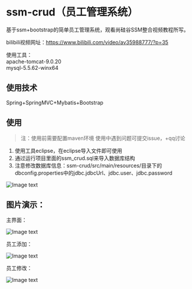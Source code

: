 # ssm-crud（员工管理系统）
基于ssm+bootstrap的简单员工管理系统，观看尚硅谷SSM整合视频教程所写。

bilibili视频网址：https://www.bilibili.com/video/av35988777/?p=35

使用工具：  
apache-tomcat-9.0.20   
mysql-5.5.62-winx64

## 使用技术

Spring+SpringMVC+Mybatis+Bootstrap
## 使用
> 注：使用前需要配置maven环境
> 使用中遇到问题可提交issue，+qq讨论

1. 使用工具eclipse，在eclipse导入文件即可使用
2. 通过运行项目里面的ssm_crud.sql来导入数据库结构
3. 注意修改数据库信息：ssm-crud/src/main/resources/目录下的dbconfig.properties中的jdbc.jdbcUrl、jdbc.user、jdbc.password

![Image text](https://github.com/NicolasCoder/ssm-crud/blob/master/showImgs/summary.png)

## 图片演示：

主界面：

![Image text](https://github.com/NicolasCoder/ssm-crud/blob/master/showImgs/ssm_crud.png)

员工添加：

![Image text](https://github.com/NicolasCoder/ssm-crud/blob/master/showImgs/add.png)

员工修改：

![Image text](https://github.com/NicolasCoder/ssm-crud/blob/master/showImgs/alter.png)
